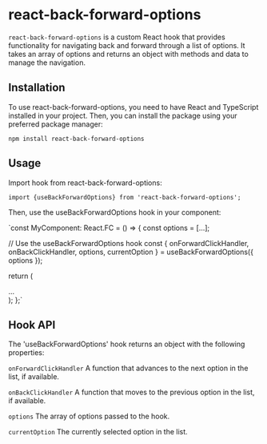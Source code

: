 # react-back-forward-options

`react-back-forward-options` is a custom React hook that provides functionality for navigating back and forward through a list of options. It takes an array of options and returns an object with methods and data to manage the navigation.

## Installation

To use react-back-forward-options, you need to have React and TypeScript installed in your project. Then, you can install the package using your preferred package manager:

`npm install react-back-forward-options`

## Usage

Import hook from react-back-forward-options:

`import {useBackForwardOptions} from 'react-back-forward-options';`

Then, use the useBackForwardOptions hook in your component:

`const MyComponent: React.FC = () => {
const options = [...];

// Use the useBackForwardOptions hook
const { onForwardClickHandler, onBackClickHandler, options, currentOption } =
useBackForwardOptions({ options });

return (
<div>
...
</div>
);
};`

## Hook API

The 'useBackForwardOptions' hook returns an object with the following properties:

`onForwardClickHandler`
A function that advances to the next option in the list, if available.

`onBackClickHandler`
A function that moves to the previous option in the list, if available.

`options`
The array of options passed to the hook.

`currentOption`
The currently selected option in the list.
